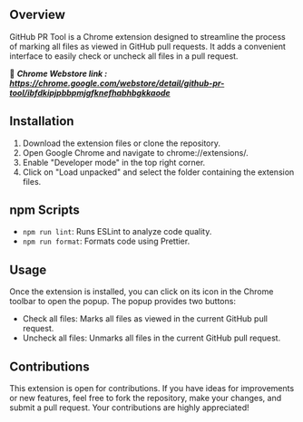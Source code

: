 ## Overview

GitHub PR Tool is a Chrome extension designed to streamline the process of marking all files as viewed in GitHub pull requests. It adds a convenient interface to easily check or uncheck all files in a pull request.

🔗 **_Chrome Webstore link : https://chrome.google.com/webstore/detail/github-pr-tool/ibfdkipjpbbpmjgfknefhabhbgkkaode_**

## Installation

1. Download the extension files or clone the repository.
2. Open Google Chrome and navigate to chrome://extensions/.
3. Enable "Developer mode" in the top right corner.
4. Click on "Load unpacked" and select the folder containing the extension files.

## npm Scripts

- `npm run lint`: Runs ESLint to analyze code quality.
- `npm run format`: Formats code using Prettier.

## Usage

Once the extension is installed, you can click on its icon in the Chrome toolbar to open the popup. The popup provides two buttons:

- Check all files: Marks all files as viewed in the current GitHub pull request.
- Uncheck all files: Unmarks all files in the current GitHub pull request.

## Contributions

This extension is open for contributions. If you have ideas for improvements or new features, feel free to fork the repository, make your changes, and submit a pull request. Your contributions are highly appreciated!
